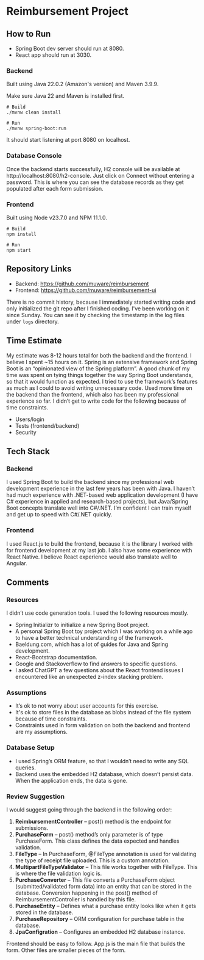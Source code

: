 # Reimbursement Project

## How to Run

- Spring Boot dev server should run at 8080.
- React app should run at 3030.

### Backend
Built using Java 22.0.2 (Amazon's version) and Maven 3.9.9. 

Make sure Java 22 and Maven is installed first.

```
# Build
./mvnw clean install

# Run
./mvnw spring-boot:run
```
It should start listening at port 8080 on localhost.

### Database Console

Once the backend starts successfully, H2 console will be available at http://localhost:8080/h2-console. Just click on Connect without entering a password. This is where you can see the database records as they get populated after each form submission.

### Frontend
Built using Node v23.7.0 and NPM 11.1.0.

```
# Build
npm install

# Run
npm start
```

## Repository Links
- Backend: https://github.com/muware/reimbursement
- Frontend: https://github.com/muware/reimbursement-ui

There is no commit history, because I immediately started writing code and only initialized the git repo after I finished coding. I've been working on it since Sunday. You can see it by checking the timestamp in the log files under `logs` directory.

## Time Estimate
My estimate was 8-12 hours total for both the backend and the frontend. I believe I spent ~15 hours on it. Spring is an extensive framework and Spring Boot is an “opinionated view of the Spring platform”. A good chunk of my time was spent on tying things together the way Spring Boot understands, so that it would function as expected. I tried to use the framework’s features as much as I could to avoid writing unnecessary code. Used more time on the backend than the frontend, which also has been my professional experience so far. I didn’t get to write code for the following because of time constraints.
- Users/login
- Tests (frontend/backend)
- Security

## Tech Stack
### Backend
I used Spring Boot to build the backend since my professional web development experience in the last few years has been with Java. I haven’t had much experience with .NET-based web application development (I have C# experience in applied and research-based projects), but Java/Spring Boot concepts translate well into C#/.NET. I’m confident I can train myself and get up to speed with C#/.NET quickly.

### Frontend
I used React.js to build the frontend, because it is the library I worked with for frontend development at my last job. I also have some experience with React Native. I believe React experience would also translate well to Angular.

## Comments
### Resources
I didn’t use code generation tools. I used the following resources mostly.
- Spring Initializr to initialize a new Spring Boot project.
- A personal Spring Boot toy project which I was working on a while ago to have a better technical understanding of the framework.
- Baeldung.com, which has a lot of guides for Java and Spring development.
- React-Bootstrap documentation.
- Google and Stackoverflow to find answers to specific questions.
- I asked ChatGPT a few questions about the React frontend issues I encountered like an unexpected z-index stacking problem.

### Assumptions
- It’s ok to not worry about user accounts for this exercise.
- It's ok to store files in the database as blobs instead of the file system because of time constraints.
- Constraints used in form validation on both the backend and frontend are my assumptions.

### Database Setup
- I used Spring’s ORM feature, so that I wouldn’t need to write any SQL queries.
- Backend uses the embedded H2 database, which doesn’t persist data. When the application ends, the data is gone.


### Review Suggestion
I would suggest going through the backend in the following order:
1. **ReimbursementController** – post() method is the endpoint for submissions.
2. **PurchaseForm** – post() method’s only parameter is of type PurchaseForm. This class defines the data expected and handles validation.
3. **FileType** – In PurchaseForm, @FileType annotation is used for validating the type of receipt file uploaded. This is a custom annotation.
4. **MultipartFileTypeValidator** – This file works together with FileType. This is where the file validation logic is.
5. **PurchaseConverter** – This file converts a PurchaseForm object (submitted/validated form data) into an entity that can be stored in the database. Conversion happening in the post() method of ReimbursementController is handled by this file.
6. **PurchaseEntity** – Defines what a purchase entity looks like when it gets stored in the database.
7. **PurchaseRepository** – ORM configuration for purchase table in the database.
8. **JpaConfigration** – Configures an embedded H2 database instance.

Frontend should be easy to follow. App.js is the main file that builds the form. Other files are smaller pieces of the form.
